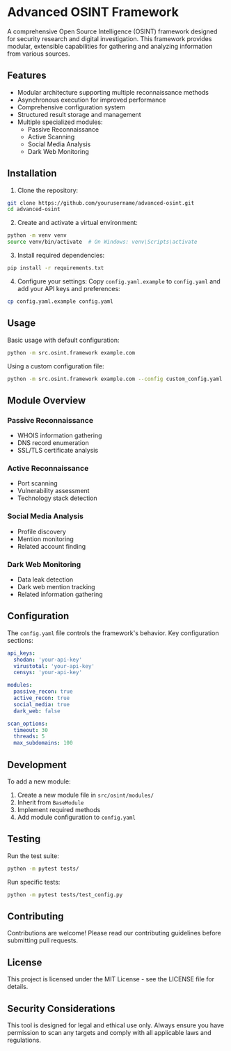 # Advanced OSINT Framework

A comprehensive Open Source Intelligence (OSINT) framework designed for security research and digital investigation. This framework provides modular, extensible capabilities for gathering and analyzing information from various sources.

## Features

- Modular architecture supporting multiple reconnaissance methods
- Asynchronous execution for improved performance
- Comprehensive configuration system
- Structured result storage and management
- Multiple specialized modules:
  - Passive Reconnaissance
  - Active Scanning
  - Social Media Analysis
  - Dark Web Monitoring

## Installation

1. Clone the repository:
```bash
git clone https://github.com/yourusername/advanced-osint.git
cd advanced-osint
```

2. Create and activate a virtual environment:
```bash
python -m venv venv
source venv/bin/activate  # On Windows: venv\Scripts\activate
```

3. Install required dependencies:
```bash
pip install -r requirements.txt
```

4. Configure your settings:
Copy `config.yaml.example` to `config.yaml` and add your API keys and preferences:
```bash
cp config.yaml.example config.yaml
```

## Usage

Basic usage with default configuration:
```bash
python -m src.osint.framework example.com
```

Using a custom configuration file:
```bash
python -m src.osint.framework example.com --config custom_config.yaml
```

## Module Overview

### Passive Reconnaissance
- WHOIS information gathering
- DNS record enumeration
- SSL/TLS certificate analysis

### Active Reconnaissance
- Port scanning
- Vulnerability assessment
- Technology stack detection

### Social Media Analysis
- Profile discovery
- Mention monitoring
- Related account finding

### Dark Web Monitoring
- Data leak detection
- Dark web mention tracking
- Related information gathering

## Configuration

The `config.yaml` file controls the framework's behavior. Key configuration sections:

```yaml
api_keys:
  shodan: 'your-api-key'
  virustotal: 'your-api-key'
  censys: 'your-api-key'

modules:
  passive_recon: true
  active_recon: true
  social_media: true
  dark_web: false

scan_options:
  timeout: 30
  threads: 5
  max_subdomains: 100
```

## Development

To add a new module:

1. Create a new module file in `src/osint/modules/`
2. Inherit from `BaseModule`
3. Implement required methods
4. Add module configuration to `config.yaml`

## Testing

Run the test suite:
```bash
python -m pytest tests/
```

Run specific tests:
```bash
python -m pytest tests/test_config.py
```

## Contributing

Contributions are welcome! Please read our contributing guidelines before submitting pull requests.

## License

This project is licensed under the MIT License - see the LICENSE file for details.

## Security Considerations

This tool is designed for legal and ethical use only. Always ensure you have permission to scan any targets and comply with all applicable laws and regulations.
